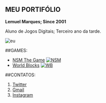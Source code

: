 ## MEU PORTIFÓLIO

**Lemuel Marques; Since 2001**

Aluno de Jogos Digitais; Terceiro ano da tarde.

![eu](https://scontent.frec10-1.fna.fbcdn.net/v/t1.0-9/41923630_295023124429436_2122867373655457792_n.jpg?_nc_cat=108&_nc_ht=scontent.frec10-1.fna&oh=2fa94c2bf440a011cbe3635baa1e7e22&oe=5CD03F5C)

##GAMES:
- [NSM The Game](https://lemuelmarques.github.io/NSMTHEGAME/)
<a href="https://lemuelmarques.github.io/NSMTHEGAME/" target="_blank"> ![NSM](https://i.pinimg.com/originals/f0/c7/b4/f0c7b48969a27fe6a30642be7da25fc4.png) </a>
- [World Blocks](https://lemuelmarques.github.io/WORLDBLOCKS/)
<a href="https://lemuelmarques.github.io/WORLDBLOCKS/" target="_blank"> ![WB](https://i.pinimg.com/originals/3f/f8/e5/3ff8e512c73ee42442f3902807c8db66.png) </a>


##CONTATOS:
1. [Twitter](https://twitter.com/MarquesLemuel)
2. [Gmail](marqueslemuel@gmail.com)
3. [Instagram](https://www.instagram.com/_lemuell/?hl=pt-br)

